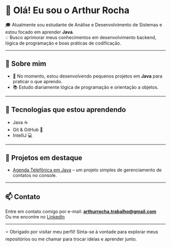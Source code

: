 # 👋 Olá! Eu sou o Arthur Rocha

🎓 Atualmente sou estudante de Análise e Desenvolvimento de Sistemas e estou focado em aprender **Java**.  
💡 Busco aprimorar meus conhecimentos em desenvolvimento backend, lógica de programação e boas práticas de codificação.

---

## 🚀 Sobre mim

- 🔭 No momento, estou desenvolvendo pequenos projetos em **Java** para praticar o que aprendo.
- 📚 Estudo diariamente lógica de programação e orientação a objetos.
  
---

## 🧰 Tecnologias que estou aprendendo

- Java ☕
- Git & GitHub 🔧
- IntelliJ 💻
  
---

## 📂 Projetos em destaque

- [Agenda Telefônica em Java](https://github.com/thisrocha/agenda-telefonica.git) – um projeto simples de gerenciamento de contatos no console.

---

## 📫 Contato

Entre em contato comigo por e-mail: **arthurrocha.trabalho@gmail.com**  
Ou me encontre no [LinkedIn](https://www.linkedin.com/in/arthurrocha-/) 

---

⭐ Obrigado por visitar meu perfil! Sinta-se à vontade para explorar meus repositórios ou me chamar para trocar ideias e aprender junto.
